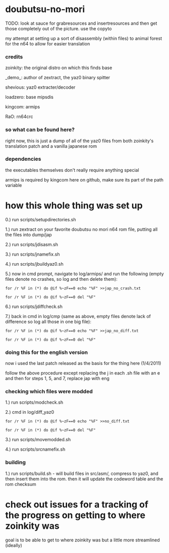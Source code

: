 # doubutsu-no-mori

TODO:  look at sauce for grabresources and insertresources and then get those completely out of the picture.  use the copyto

my attempt at setting up a sort of disassembly (within files) to animal forest for the n64 to allow for easier translation

### credits
zoinkity: the original distro on which this finds base

\_demo_: author of zextract, the yaz0 binary spitter

shevious: yaz0 extracter/decoder

loadzero: base mipsdis

kingcom: armips

RaO: rn64crc

### so what can be found here?

right now, this is just a dump of all of the yaz0 files from both zoinkity's translation patch and a vanilla japanese rom

### dependencies 
the executables themselves don't really require anything special

armips is required by kingcom here on github, make sure its part of the path variable

# how this whole thing was set up
0.) run scripts/setupdirectories.sh

1.) run zextract on your favorite doubutsu no mori n64 rom file, putting all the files into dump/jap

2.) run scripts/jdisasm.sh

3.) run scripts/jnamefix.sh

4.) run scripts/jbuildyaz0.sh

5.) now in cmd prompt, navigate to log/armips/ and run the following (empty files denote no crashes, so log and then delete them):

```for /r %F in (*) do @if %~zF==0 echo "%F" >>jap_no_crash.txt```

```for /r %F in (*) do @if %~zF==0 del "%F"```

6.) run scripts/jdiffcheck.sh

7.) back in cmd in log/cmp (same as above, empty files denote lack of difference so log all those in one big file):

```for /r %F in (*) do @if %~zF==0 echo "%F" >>jap_no_diff.txt```

```for /r %F in (*) do @if %~zF==0 del "%F"```

### doing this for the english version
now i used the last patch released as the basis for the thing here (1/4/2011)

follow the above procedure except replacing the j in each .sh file with an e and then for steps 1, 5, and 7, replace jap with eng

### checking which files were modded
1.) run scripts/modcheck.sh

2.) cmd in log/diff_yaz0

```for /r %F in (*) do @if %~zF==0 echo "%F" >>no_diff.txt```

```for /r %F in (*) do @if %~zF==0 del "%F"```

3.) run scripts/movemodded.sh

4.) run scripts/srcnamefix.sh

### building
1.) run scripts/build.sh - will build files in src/asm/, compress to yaz0, and then insert them into the rom.  then it will update the codeword table and the rom checksum

# check out issues for a tracking of the progress on getting to where zoinkity was
goal is to be able to get to where zoinkity was but a little more streamlined (ideally)
